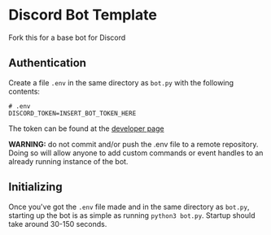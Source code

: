 # Discord Bot Template

Fork this for a base bot for Discord

## Authentication

Create a file `.env` in the same directory as `bot.py` with the following contents:

```plaintext
# .env
DISCORD_TOKEN=INSERT_BOT_TOKEN_HERE
```

The token can be found at the [developer page](https://discord.com/developers/applications/)

**WARNING:** do not commit and/or push the .env file to a remote repository. Doing so will allow anyone to add custom commands or event handles to an already running instance of the bot.

## Initializing

Once you've got the `.env` file made and in the same directory as `bot.py`, starting up the bot is as simple as running `python3 bot.py`. Startup should take around 30-150 seconds.
